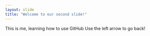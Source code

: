 ```yaml
---
layout: slide
title: "Welcome to our second slide!"
---
```

This is me, learning how to use GitHub
Use the left arrow to go back!
